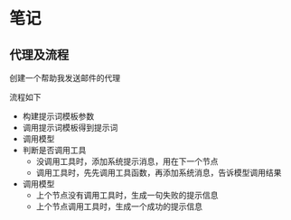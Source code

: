 # 笔记

## 代理及流程

创建一个帮助我发送邮件的代理

流程如下

- 构建提示词模板参数
- 调用提示词模板得到提示词
- 调用模型
- 判断是否调用工具
  - 没调用工具时，添加系统提示消息，用在下一个节点
  - 调用工具时，先先调用工具函数，再添加系统消息，告诉模型调用结果
- 调用模型
  - 上个节点没有调用工具时，生成一句失败的提示信息
  - 上个节点调用工具时，生成一个成功的提示信息